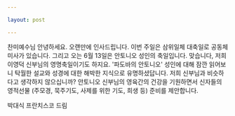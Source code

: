 ```yaml
---

layout: post 

---
```


찬미예수님
안녕하세요. 오랜만에 인사드립니다. 이번 주일은 삼위일체 대축일로 공동체 미사가 있습니다. 그리고 오는 6월 13일은 안토니오 성인의 축일입니다. 맞습니다, 저희 이영덕 신부님의 영명축일이기도 하지요. '파도바의 안토니오' 성인에 대해 잠깐 읽어보니 탁월한 설교와 성경에 대한 해박한 지식으로 유명하셨답니다. 저희 신부님과 비슷하다고 생각하지 않으십니까?
안토니오 신부님의 영육간의 건강을 기원하면서 신자들의 영적선물 (주모경, 묵주기도, 사제를 위한 기도, 희생 등) 준비를 제안합니다.  

박대식 프란치스코 드림
